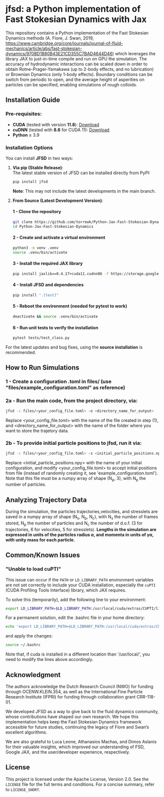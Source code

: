 # jfsd: a Python implementation of Fast Stokesian Dynamics with Jax

This repository contains a Python implementation of the Fast Stokesian Dynamics methods (A. Fiore, J. Swan, 2019, https://www.cambridge.org/core/journals/journal-of-fluid-mechanics/article/abs/fast-stokesian-dynamics/970BD1B80B43E21CD355C7BAD4644D46) which leverages the library JAX to just-in-time compile and run on GPU the simulation. The accuracy of hydrodynamic interactions can be scaled down in order to obtain Rotne-Prager-Yamakawa (up to 2-body effects, and no lubrication) or Brownian Dynamics (only 1-body effects). Boundary conditions can be switch from periodic to open, and the average height of asperities on particles can be specified, enabling simulations of rough colloids. 

## Installation Guide  

### Pre-requisites:  
- **CUDA** (tested with version **11.8**): [Download](https://developer.nvidia.com/cuda-11-8-0-download-archive)  
- **cuDNN** (tested with **8.6** for CUDA 11): [Download](https://developer.nvidia.com/rdp/cudnn-archive)  
- **Python** ≥ 3.9  

### Installation Options  

You can install **JFSD** in two ways:  

1. **Via pip (Stable Release)**:  
   The latest stable version of JFSD can be installed directly from PyPI:  

   ```bash
   pip install jfsd
   ```  
   **Note**: This may not include the latest developments in the main branch.  

2. **From Source (Latest Development Version)**:  

   #### 1 - Clone the repository  
   ```bash
   git clone https://github.com/torrewk/Python-Jax-Fast-Stokesian-Dynamics.git
   cd Python-Jax-Fast-Stokesian-Dynamics
   ```  

   #### 2 - Create and activate a virtual environment  
   ```bash
   python3 -m venv .venv
   source .venv/bin/activate
   ```  

   #### 3 - Install the required JAX library  
   ```bash
   pip install jaxlib==0.4.17+cuda11.cudnn86 -f https://storage.googleapis.com/jax-releases/jax_cuda_releases.html
   ```  

   #### 4 - Install JFSD and dependencies  
   ```bash
   pip install ".[test]"
   ```  

   #### 5 - Reboot the environment (needed for pytest to work)  
   ```bash
   deactivate && source .venv/bin/activate
   ```  

   #### 6 - Run unit tests to verify the installation  
   ```bash
   pytest tests/test_class.py
   ```  

For the latest updates and bug fixes, using the **source installation** is recommended.
		
## How to Run Simulations

### 1 - Create a configuration .toml in files/ (use "files/example_configuration.toml" as reference)	
### 2a - Run the main code, from the project directory, via:
```bash
jfsd -c files/<your_config_file.toml> -o <directory_name_for_output>
```
Replace <your_config_file.toml> with the name of the file created in step (1), and <directory_name_for_output> with the name of the folder where you want to store the trajetory data.
### 2b - To provide initial particle positions to jfsd, run it via:
```bash
jfsd -c files/<your_config_file.toml> -s <initial_particle_positions.npy> -o <directory_name_for_output>
```
Replace <initial_particle_positions.npy> with the name of your initial configuration, and modify <your_config_file.toml> to accept initial positions from file (instead of randomly creating it, see 'example_configuration.toml'). Note that this file must be a numpy array of shape (N<sub>p</sub>, 3), with N<sub>p</sub> the number of particles.


## Analyzing Trajectory Data
During the simulation, the particles trajectories,velocities, and stresslets are saved in a numpy array of shape (N<sub>s</sub>, N<sub>p</sub>, N<sub>c</sub>), with N<sub>s</sub> the number of frames stored, N<sub>p</sub> the number of particles and N<sub>c</sub> the number of d.o.f. (3 for trajectories, 6 for velocities, 5 for stresslets). 
**Lengths in the simulation are expressed in units of the particles radius _a_, and momenta in units of _γa_, with unity mass for each particle.**  

## Common/Known Issues

### "Unable to load cuPTI"

This issue can occur if the `PATH` or `LD_LIBRARY_PATH` environment variables are not set correctly to include your CUDA installation, especially the `cuPTI` (CUDA Profiling Tools Interface) library, which JAX requires.

To solve this (temporarily), add the following line to your environment:

```bash
export LD_LIBRARY_PATH=$LD_LIBRARY_PATH:/usr/local/cuda/extras/CUPTI/lib64
```
For a permanent solution, edit the .bashrc file in your home directory:

```bash
echo 'export LD_LIBRARY_PATH=$LD_LIBRARY_PATH:/usr/local/cuda/extras/CUPTI/lib64' >> ~/.bashrc
```
and apply the changes:

```bash
source ~/.bashrc
```
Note that, if cuda is installed in a different location than '/usr/local/', you need to modify the lines above accordingly.

## Acknowledgment

The authors acknowledge the Dutch Research Council (NWO) for funding through OCENW.KLEIN.354, as well as the International Fine Particle Research Institute (IFPRI) for funding through collaboration grant CRR-118-01.

We developed JFSD as a way to give back to the fluid dynamics community, whose contributions have shaped our own research. We hope this implementation helps keep the Fast Stokesian Dynamics framework accessible for future studies, continuing the legacy of Fiore and Swan’s excellent algorithms.

We are also grateful to Luca Leone, Athanasios Machas, and Dimos Aslanis for their valuable insights, which improved our understanding of FSD, Google JAX, and the user/developer experience, respectively.

## License

This project is licensed under the Apache License, Version 2.0. See the `LICENSE` file for the full terms and conditions. For a concise summary, refer to `LICENSE_SHORT`.

